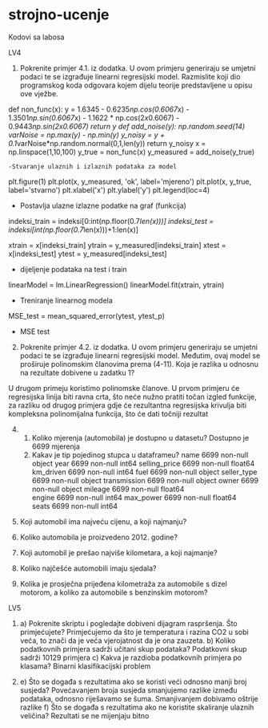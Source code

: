 # strojno-ucenje
Kodovi sa labosa

LV4

1. Pokrenite primjer 4.1. iz dodatka. U ovom primjeru generiraju se umjetni podaci te se izgrađuje linearni regresijski model.
Razmislite koji dio programskog koda odgovara kojem dijelu teorije predstavljene u opisu ove vježbe.

def non_func(x):
    y = 1.6345 - 0.6235*np.cos(0.6067*x) - 1.3501*np.sin(0.6067*x) - 1.1622 * np.cos(2*x*0.6067) - 0.9443*np.sin(2*x*0.6067)
    return y
def add_noise(y):
    np.random.seed(14)
    varNoise = np.max(y) - np.min(y)
    y_noisy = y + 0.1*varNoise*np.random.normal(0,1,len(y))
    return y_noisy
x = np.linspace(1,10,100)
y_true = non_func(x)
y_measured = add_noise(y_true)

    -Stvaranje ulaznih i izlaznih podataka za model

plt.figure(1)
plt.plot(x, y_measured, 'ok', label='mjereno')
plt.plot(x, y_true, label='stvarno')
plt.xlabel('x')
plt.ylabel('y')
plt.legend(loc=4)

  - Postavlja ulazne izlazne podatke na graf (funkcija)

indeksi_train = indeksi[0:int(np.floor(0.7*len(x)))]
indeksi_test = indeksi[int(np.floor(0.7*len(x)))+1:len(x)]

xtrain = x[indeksi_train]
ytrain = y_measured[indeksi_train]
xtest = x[indeksi_test]
ytest = y_measured[indeksi_test]

  - dijeljenje podataka na test i train

linearModel = lm.LinearRegression()
linearModel.fit(xtrain, ytrain)

   - Treniranje linearnog modela

MSE_test = mean_squared_error(ytest, ytest_p)

  - MSE test

2. Pokrenite primjer 4.2. iz dodatka. U ovom primjeru generiraju se umjetni podaci te se izgrađuje linearni regresijski model.
Međutim, ovaj model se proširuje polinomskim članovima prema (4-11). Koja je razlika u odnosnu na rezultate dobivene
u zadatku 1?

U drugom primeju koristimo polinomske članove. U prvom primjeru će regresijska linija biti ravna crta, što neće nužno pratiti točan izgled funkcije, za razliku od drugog primjera gdje će rezultantna regresijska krivulja biti kompleksna polinomijalna funkcija, što će dati točniji rezultat

4. 1. Koliko mjerenja (automobila) je dostupno u datasetu?
      Dostupno je 6699 mjerenja
   2. Kakav je tip pojedinog stupca u dataframeu?
    name           6699 non-null   object
    year           6699 non-null   int64
    selling_price  6699 non-null   float64
    km_driven      6699 non-null   int64
    fuel           6699 non-null   object
    seller_type    6699 non-null   object
    transmission   6699 non-null   object
    owner          6699 non-null   object
    mileage        6699 non-null   float64        
    engine         6699 non-null   int64
    max_power      6699 non-null   float64        
    seats          6699 non-null   int64

  3. Koji automobil ima najveću cijenu, a koji najmanju?
  4. Koliko automobila je proizvedeno 2012. godine?
  5. Koji automobil je prešao najviše kilometara, a koji najmanje?
  6. Koliko najčešće automobili imaju sjedala?
  7. Kolika je prosječna prijeđena kilometraža za automobile s dizel motorom, a koliko za automobile s benzinskim
     motorom?

LV5

1. a) Pokrenite skriptu i pogledajte dobiveni dijagram raspršenja. Što primjećujete?
   Primjećujemo da što je temperatura i razina CO2 u sobi veća, to znači da je veća vjerojatnost da je ona zauzeta.
   b) Koliko podatkovnih primjera sadrži učitani skup podataka?
   Podatkovni skup sadrži 10129 primjera
   c) Kakva je razdioba podatkovnih primjera po klasama?
   Binarni klasifikacijski problem

2. e) Što se događa s rezultatima ako se koristi veći odnosno manji broj susjeda?
   Povećavanjem broja susjeda smanjujemo razlike između podataka, odnosno riješavamo se šuma. Smanjivanjem dobivamo oštrije razlike
   f) Što se događa s rezultatima ako ne koristite skaliranje ulaznih veličina?
   Rezultati se ne mijenjaju bitno
